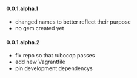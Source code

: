 #### 0.0.1.alpha.1

* changed names to better reflect their purpose
* no gem created yet

#### 0.0.1.alpha.2

* fix repo so that rubocop passes
* add new Vagrantfile
* pin development dependencys
